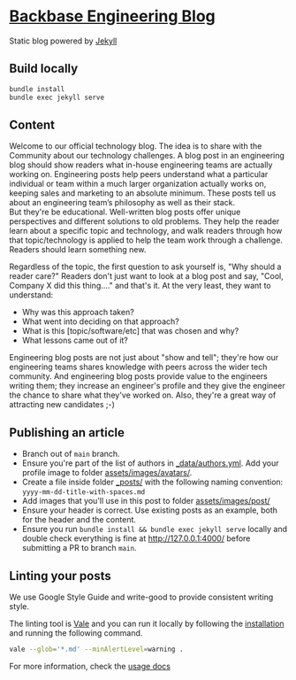 # [Backbase Engineering Blog](https://engineering.backbase.com)

Static blog powered by [Jekyll](https://jekyllrb.com/)

## Build locally

```sh
bundle install
bundle exec jekyll serve
```

## Content

Welcome to our official technology blog. The idea is to share with the Community about our technology challenges. A blog post in an engineering blog should show readers what in-house engineering teams are actually working on. Engineering posts help peers understand what a particular individual or team within a much larger organization actually works on, keeping sales and marketing to an absolute minimum. These posts tell us about an engineering team’s philosophy as well as their stack.  
But they're be educational. Well-written blog posts offer unique perspectives and different solutions to old problems. They help the reader learn about a specific topic and technology, and walk readers through how that topic/technology is applied to help the team work through a challenge. Readers should learn something new. 

Regardless of the topic, the first question to ask yourself is, "Why should a reader care?" Readers don't just want to look at a blog post and say, "Cool, Company X did this thing...." and that's it. At the very least, they want to understand:

- Why was this approach taken?  
- What went into deciding on that approach?  
- What is this [topic/software/etc] that was chosen and why?  
- What lessons came out of it? 
 
Engineering blog posts are not just about "show and tell"; they're how our engineering teams shares knowledge with peers across the wider tech community. And engineering blog posts provide value to the engineers writing them; they increase an engineer's profile and they give the engineer the chance to share what they've worked on. Also, they're a great way of attracting new candidates ;-)


## Publishing an article

* Branch out of `main` branch.
* Ensure you're part of the list of authors in [_data/authors.yml](_data/authors.yml). Add your profile image to folder [assets/images/avatars/](assets/images/avatars/).
* Create a file inside folder [_posts/](_posts/) with the following naming convention: `yyyy-mm-dd-title-with-spaces.md`
* Add images that you'll use in this post to folder [assets/images/post/](assets/images/post/)
* Ensure your header is correct. Use existing posts as an example, both for the header and the content.
* Ensure you run `bundle install && bundle exec jekyll serve` locally and double check everything is fine at http://127.0.0.1:4000/ before submitting a PR to branch `main`.

## Linting your posts

We use Google Style Guide and write-good to provide consistent writing style.

The linting tool is [Vale](https://github.com/errata-ai/vale) and you can run it locally by following the [installation](https://docs.errata.ai/vale/install) and running the following command.


```bash
vale --glob='*.md' --minAlertLevel=warning .
```

For more information, check the [usage docs](https://docs.errata.ai/vale/cli)
